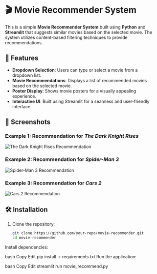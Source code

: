 # 🎬 Movie Recommender System

This is a simple **Movie Recommender System** built using **Python** and **Streamlit** that suggests similar movies based on the selected movie. The system utilizes content-based filtering techniques to provide recommendations.

## 🚀 Features

- **Dropdown Selection**: Users can type or select a movie from a dropdown list.
- **Movie Recommendations**: Displays a list of recommended movies based on the selected movie.
- **Poster Display**: Shows movie posters for a visually appealing experience.
- **Interactive UI**: Built using Streamlit for a seamless and user-friendly interface.

## 📸 Screenshots

### **Example 1: Recommendation for *The Dark Knight Rises***
![The Dark Knight Rises Recommendation](Screenshot%202025-03-11%20at%204.36.21%20PM.png)

### **Example 2: Recommendation for *Spider-Man 3***
![Spider-Man 3 Recommendation](Screenshot%202025-03-11%20at%204.36.35%20PM.png)

### **Example 3: Recommendation for *Cars 2***
![Cars 2 Recommendation](Screenshot%202025-03-11%20at%204.38.06%20PM.png)

## 🛠️ Installation

1. Clone the repository:

   ```bash
   git clone https://github.com/your-repo/movie-recommender.git
   cd movie-recommender
Install dependencies:

bash
Copy
Edit
pip install -r requirements.txt
Run the application:

bash
Copy
Edit
streamlit run movie_recommend.py
